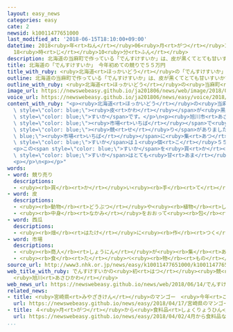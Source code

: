 ```yaml
---
layout: easy_news
categories: easy
cate: 2
newsid: k10011477651000
last_modified_at: '2018-06-15T18:10:00+09:00'
datetime: 2018<ruby>年<rt>ねん</rt></ruby>06<ruby>月<rt>がつ</rt></ruby>15<ruby>日<rt>にち</rt></ruby>
  18<ruby>時<rt>じ</rt></ruby>10<ruby>分<rt>ふん</rt></ruby>
description: 北海道の当麻町で作っている「でんすけすいか」は、皮が黒くてとても甘いすいかです。
title: 北海道の「でんすけすいか」　今年初めての競りで５５万円
title_with_ruby: <ruby>北海道<rt>ほっかいどう</rt></ruby>の「でんすけすいか」　<ruby>今年<rt>ことし</rt></ruby><ruby>初<rt>はじ</rt></ruby>めての<ruby>競<rt>せ</rt></ruby>りで５５<ruby>万<rt>まん</rt></ruby><ruby>円<rt>えん</rt></ruby>
outline: 北海道の当麻町で作っている「でんすけすいか」は、皮が黒くてとても甘いすいかです。
outline_with_ruby: <ruby>北海道<rt>ほっかいどう</rt></ruby>の<ruby>当麻町<rt>とうまちょう</rt></ruby>で<ruby>作<rt>つく</rt></ruby>っている「でんすけすいか」は、<ruby>皮<rt>かわ</rt></ruby>が<ruby>黒<rt>くろ</rt></ruby>くてとても<ruby>甘<rt>あま</rt></ruby>いすいかです。
image_url: https://newswebeasy.github.io/ja201806/news/web/image/2018/06/14/K10011477651_1806141338_1806141338_01_02.jpg
voice_url: https://newswebeasy.github.io/ja201806/news/easy/voice/2018/06/15/k10011477651000.mp4
content_with_ruby: "<p><ruby>北海道<rt>ほっかいどう</rt></ruby>の<ruby>当麻町<rt>とうまちょう</rt></ruby>で<ruby>作<rt>つく</rt></ruby>っている「でんすけすいか」は、<span\
  \ style=\"color: blue;\"><ruby>皮<rt>かわ</rt></ruby></span>が<ruby>黒<rt>くろ</rt></ruby>くてとても<ruby>甘<rt>あま</rt></ruby>い<span\
  \ style=\"color: blue;\">すいか</span>です。</p>\n<p><ruby>旭川市<rt>あさひかわし</rt></ruby>の<span\
  \ style=\"color: blue;\"><ruby>市場<rt>いちば</rt></ruby></span>で<ruby>１４日<rt>じゅうよっか</rt></ruby>、<ruby>今年<rt>ことし</rt></ruby><ruby>初<rt>はじ</rt></ruby>めて「でんすけすいか」の<span\
  \ style=\"color: blue;\"><ruby>競<rt>せ</rt></ruby>り</span>がありました。<span style=\"color:\
  \ blue;\"><ruby>市場<rt>いちば</rt></ruby></span>に<ruby>集<rt>あつ</rt></ruby>まった１５８<ruby>個<rt>こ</rt></ruby>の「でんすけすいか」のうち、いちばん<ruby>高<rt>たか</rt></ruby>い<span\
  \ style=\"color: blue;\">すいか</span>は１<ruby>個<rt>こ</rt></ruby>５５<ruby>万<rt>まん</rt></ruby><ruby>円<rt>えん</rt></ruby>になりました。<ruby>去年<rt>きょねん</rt></ruby>の<ruby>値段<rt>ねだん</rt></ruby>より５<ruby>万<rt>まん</rt></ruby><ruby>円<rt>えん</rt></ruby><ruby>高<rt>たか</rt></ruby>くなりました。</p>\n\
  <p>この<span style=\"color: blue;\">すいか</span>を<ruby>買<rt>か</rt></ruby>ったスーパーの<ruby>人<rt>ひと</rt></ruby>は「<ruby>今年<rt>ことし</rt></ruby>の<span\
  \ style=\"color: blue;\">すいか</span>はとても<ruby>甘<rt>あま</rt></ruby>いので、たくさん<ruby>売<rt>う</rt></ruby>りたいと<ruby>思<rt>おも</rt></ruby>います」と<ruby>話<rt>はな</rt></ruby>していました。</p>\n\
  <p></p>\n<p></p>"
words:
- word: 競り売り
  descriptions:
  - <ruby><rb>買</rb><rt>か</rt></ruby>い<ruby><rb>手</rb><rt>て</rt></ruby>に<ruby><rb>競争</rb><rt>きょうそう</rt></ruby>で<ruby><rb>値段</rb><rt>ねだん</rt></ruby>をつけさせ、いちばん<ruby><rb>高</rb><rt>たか</rt></ruby>い<ruby><rb>値段</rb><rt>ねだん</rt></ruby>をつけた<ruby><rb>人</rb><rt>ひと</rt></ruby>に、その<ruby><rb>品物</rb><rt>しなもの</rt></ruby>を<ruby><rb>売</rb><rt>う</rt></ruby>る<ruby><rb>方法</rb><rt>ほうほう</rt></ruby>。<ruby><rb>競売</rb><rt>きょうばい</rt></ruby>。オークション。せり。
- word: 皮
  descriptions:
  - <ruby><rb>動物</rb><rt>どうぶつ</rt></ruby>や<ruby><rb>植物</rb><rt>しょくぶつ</rt></ruby>などの<ruby><rb>外側</rb><rt>そとがわ</rt></ruby>を<ruby><rb>包</rb><rt>つつ</rt></ruby>んでいるもの。
  - <ruby><rb>中身</rb><rt>なかみ</rt></ruby>をおおって<ruby><rb>包</rb><rt>つつ</rt></ruby>んでいるもの。
- word: 西瓜
  descriptions:
  - <ruby><rb>畑</rb><rt>はたけ</rt></ruby>に<ruby><rb>作</rb><rt>つく</rt></ruby>る<ruby><rb>作物</rb><rt>さくもつ</rt></ruby>。<ruby><rb>夏</rb><rt>なつ</rt></ruby>、<ruby><rb>大</rb><rt>おお</rt></ruby>きな<ruby><rb>実</rb><rt>み</rt></ruby>が、<ruby><rb>地面</rb><rt>じめん</rt></ruby>をはうつるにでき、<ruby><rb>中身</rb><rt>なかみ</rt></ruby>は<ruby><rb>赤</rb><rt>あか</rt></ruby>や<ruby><rb>黄色</rb><rt>きいろ</rt></ruby>で<ruby><rb>水分</rb><rt>すいぶん</rt></ruby>が<ruby><rb>多</rb><rt>おお</rt></ruby>くあまい。
- word: 市場
  descriptions:
  - <ruby><rb>商人</rb><rt>しょうにん</rt></ruby>が<ruby><rb>集</rb><rt>あつ</rt></ruby>まって、<ruby><rb>魚</rb><rt>さかな</rt></ruby>や<ruby><rb>野菜</rb><rt>やさい</rt></ruby>などを<ruby><rb>売</rb><rt>う</rt></ruby>り<ruby><rb>買</rb><rt>か</rt></ruby>いする<ruby><rb>所</rb><rt>ところ</rt></ruby>。<ruby><rb>市</rb><rt>いち</rt></ruby>。
  - <ruby><rb>食</rb><rt>た</rt></ruby>べ<ruby><rb>物</rb><rt>もの</rt></ruby>や<ruby><rb>日用品</rb><rt>にちようひん</rt></ruby>などの<ruby><rb>小売店</rb><rt>こうりてん</rt></ruby>が、<ruby><rb>一</rb><rt>いっ</rt></ruby>か<ruby><rb>所</rb><rt>しょ</rt></ruby>に<ruby><rb>集</rb><rt>あつ</rt></ruby>まって<ruby><rb>品物</rb><rt>しなもの</rt></ruby>を<ruby><rb>売</rb><rt>う</rt></ruby>っている<ruby><rb>所</rb><rt>ところ</rt></ruby>。マーケット。
source_url: http://www3.nhk.or.jp/news/easy/k10011477651000/k10011477651000.html
web_title_with_ruby: でんすけすいかの<ruby>初<rt>はつ</rt></ruby><ruby>競<rt>せ</rt></ruby>り <ruby>北海道<rt>ほっかいどう</rt></ruby>
  <ruby>旭川<rt>あさひかわ</rt></ruby>
web_news_url: https://newswebeasy.github.io/news/web/2018/06/14/でんすけすいかの初競り-北海道-旭川
related_news:
- title: <ruby>宮崎県<rt>みやざきけん</rt></ruby>のマンゴー　<ruby>今年<rt>ことし</rt></ruby><ruby>初<rt>はじ</rt></ruby>めての<ruby>競<rt>せ</rt></ruby>りで２<ruby>個<rt>こ</rt></ruby>４０<ruby>万<rt>まん</rt></ruby><ruby>円<rt>えん</rt></ruby>
  url: https://newswebeasy.github.io/news/easy/2018/04/17/宮崎県のマンゴー-今年初めての競りで2個40万円
- title: ４<ruby>月<rt>がつ</rt></ruby>から<ruby>食料品<rt>しょくりょうひん</rt></ruby>などの<ruby>値段<rt>ねだん</rt></ruby>が<ruby>上<rt>あ</rt></ruby>がる
  url: https://newswebeasy.github.io/news/easy/2018/04/02/4月から食料品などの値段が上がる
...
```

